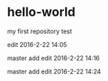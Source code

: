 # hello-world
my first repository
test

edit 2016-2-22 14:05

master  add edit  2016-2-22 14:16

master  add edit  2016-2-22 14:24
